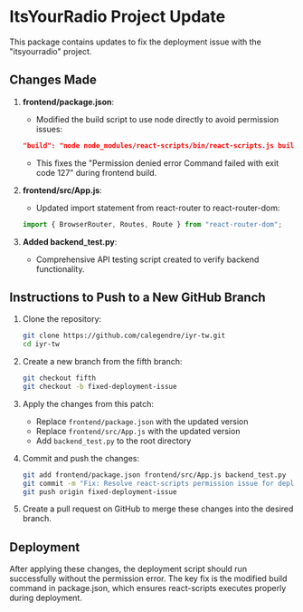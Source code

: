 # ItsYourRadio Project Update

This package contains updates to fix the deployment issue with the "itsyourradio" project.

## Changes Made

1. **frontend/package.json**:
   - Modified the build script to use node directly to avoid permission issues:
   ```json
   "build": "node node_modules/react-scripts/bin/react-scripts.js build"
   ```
   - This fixes the "Permission denied error Command failed with exit code 127" during frontend build.

2. **frontend/src/App.js**:
   - Updated import statement from react-router to react-router-dom:
   ```javascript
   import { BrowserRouter, Routes, Route } from "react-router-dom";
   ```

3. **Added backend_test.py**:
   - Comprehensive API testing script created to verify backend functionality.

## Instructions to Push to a New GitHub Branch

1. Clone the repository:
   ```bash
   git clone https://github.com/calegendre/iyr-tw.git
   cd iyr-tw
   ```

2. Create a new branch from the fifth branch:
   ```bash
   git checkout fifth
   git checkout -b fixed-deployment-issue
   ```

3. Apply the changes from this patch:
   - Replace `frontend/package.json` with the updated version
   - Replace `frontend/src/App.js` with the updated version
   - Add `backend_test.py` to the root directory

4. Commit and push the changes:
   ```bash
   git add frontend/package.json frontend/src/App.js backend_test.py
   git commit -m "Fix: Resolve react-scripts permission issue for deployment"
   git push origin fixed-deployment-issue
   ```

5. Create a pull request on GitHub to merge these changes into the desired branch.

## Deployment

After applying these changes, the deployment script should run successfully without the permission error. The key fix is the modified build command in package.json, which ensures react-scripts executes properly during deployment.